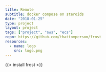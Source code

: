 ```yaml
---
title: Remote
subtitle: docker compose on steroids
date: "2018-01-25"
type: project
layout: project
tags: ["project", "aws", "ecs"]
repo: https://github.com/thattomperson/frost
resources:
  - name: logo
    src: logo.png
---
```


{{< install frost >}}